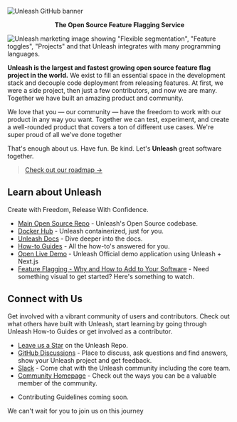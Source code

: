 ![Unleash GitHub banner](https://user-images.githubusercontent.com/18158596/196736157-b20a5fbf-74ac-47cd-a991-fe6e2d2bc960.png)

<p align="center">
<b>The Open Source Feature Flagging Service</b>
</p>

![Unleash marketing image showing "Flexible segmentation", "Feature toggles", "Projects" and that Unleash integrates with many programming languages.](https://user-images.githubusercontent.com/18158596/196740001-569c6951-e989-4f7e-b31b-def5c40fa2aa.png)

**Unleash is the largest and fastest growing open source feature flag project in the world.** We exist to fill an essential space in the development stack and decouple code deployment from releasing features. At first, we were a side project, then just a few contributors, and now we are many. Together we have built an amazing product and community. 

We love that you — our community — have the freedom to work with our product in any way you want. Together we can test, experiment, and create a well-rounded product that covers a ton of different use cases. We're super proud of all we've done together 

That's enough about us. Have fun. Be kind. Let's **Unleash** great software together. 

> [Check out our roadmap →](https://github.com/orgs/Unleash/projects/10)

## Learn about Unleash
Create with Freedom, Release With Confidence.

- [Main Open Source Repo](https://github.com/Unleash/unleash) - Unleash's Open Source codebase. 
- [Docker Hub](https://hub.docker.com/r/unleashorg/unleash-server) - Unleash containerized, just for you. 
- [Unleash Docs](https://docs.getunleash.io) - Dive deeper into the docs. 
- [How-to Guides](https://docs.getunleash.io/how-to) - All the how-to's answered for you. 
- [Open Live Demo](https://www.getunleash.io/interactive-demo) - Unleash Official demo application using Unleash + Next.js
- [Feature Flagging - Why and How to Add to Your Software](https://youtu.be/-yHZ9uLVSp4) - Need something visual to get started? Here's something to watch. 

## Connect with Us

Get involved with a vibrant community of users and contributors. Check out what others have built with Unleash, start learning by going through Unleash How-to Guides or get involved as a contributor.

- [Leave us a Star](https://github.com/Unleash/unleash) on the Unleash Repo. 
- [GitHub Discussions](https://github.com/Unleash/unleash/discussions) - Place to discuss, ask questions and find answers, show your Unleash project and get feedback. 
- [Slack](https://unleash-community.slack.com/) -  Come chat with the Unleash community including the core team. 
- [Community Homepage](https://www.getunleash.io/unleash-community) - Check out the ways you can be a valuable member of the community. 
<!-- - [Events at Unleash]() - Learn more about new Events for the Unleash Community.  -->
- Contributing Guidelines coming soon. 

We can't wait for you to join us on this journey 
